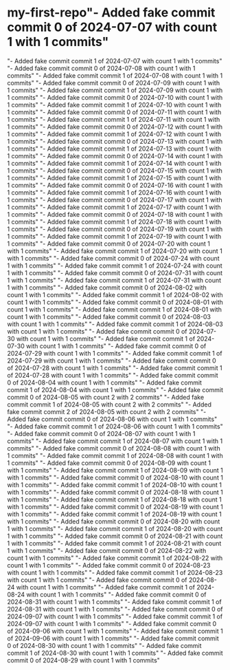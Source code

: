 # my-first-repo"- Added fake commit commit 0 of 2024-07-07 with count 1 with 1 commits" 
"- Added fake commit commit 1 of 2024-07-07 with count 1 with 1 commits" 
"- Added fake commit commit 0 of 2024-07-08 with count 1 with 1 commits" 
"- Added fake commit commit 1 of 2024-07-08 with count 1 with 1 commits" 
"- Added fake commit commit 0 of 2024-07-09 with count 1 with 1 commits" 
"- Added fake commit commit 1 of 2024-07-09 with count 1 with 1 commits" 
"- Added fake commit commit 0 of 2024-07-10 with count 1 with 1 commits" 
"- Added fake commit commit 1 of 2024-07-10 with count 1 with 1 commits" 
"- Added fake commit commit 0 of 2024-07-11 with count 1 with 1 commits" 
"- Added fake commit commit 1 of 2024-07-11 with count 1 with 1 commits" 
"- Added fake commit commit 0 of 2024-07-12 with count 1 with 1 commits" 
"- Added fake commit commit 1 of 2024-07-12 with count 1 with 1 commits" 
"- Added fake commit commit 0 of 2024-07-13 with count 1 with 1 commits" 
"- Added fake commit commit 1 of 2024-07-13 with count 1 with 1 commits" 
"- Added fake commit commit 0 of 2024-07-14 with count 1 with 1 commits" 
"- Added fake commit commit 1 of 2024-07-14 with count 1 with 1 commits" 
"- Added fake commit commit 0 of 2024-07-15 with count 1 with 1 commits" 
"- Added fake commit commit 1 of 2024-07-15 with count 1 with 1 commits" 
"- Added fake commit commit 0 of 2024-07-16 with count 1 with 1 commits" 
"- Added fake commit commit 1 of 2024-07-16 with count 1 with 1 commits" 
"- Added fake commit commit 0 of 2024-07-17 with count 1 with 1 commits" 
"- Added fake commit commit 1 of 2024-07-17 with count 1 with 1 commits" 
"- Added fake commit commit 0 of 2024-07-18 with count 1 with 1 commits" 
"- Added fake commit commit 1 of 2024-07-18 with count 1 with 1 commits" 
"- Added fake commit commit 0 of 2024-07-19 with count 1 with 1 commits" 
"- Added fake commit commit 1 of 2024-07-19 with count 1 with 1 commits" 
"- Added fake commit commit 0 of 2024-07-20 with count 1 with 1 commits" 
"- Added fake commit commit 1 of 2024-07-20 with count 1 with 1 commits" 
"- Added fake commit commit 0 of 2024-07-24 with count 1 with 1 commits" 
"- Added fake commit commit 1 of 2024-07-24 with count 1 with 1 commits" 
"- Added fake commit commit 0 of 2024-07-31 with count 1 with 1 commits" 
"- Added fake commit commit 1 of 2024-07-31 with count 1 with 1 commits" 
"- Added fake commit commit 0 of 2024-08-02 with count 1 with 1 commits" 
"- Added fake commit commit 1 of 2024-08-02 with count 1 with 1 commits" 
"- Added fake commit commit 0 of 2024-08-01 with count 1 with 1 commits" 
"- Added fake commit commit 1 of 2024-08-01 with count 1 with 1 commits" 
"- Added fake commit commit 0 of 2024-08-03 with count 1 with 1 commits" 
"- Added fake commit commit 1 of 2024-08-03 with count 1 with 1 commits" 
"- Added fake commit commit 0 of 2024-07-30 with count 1 with 1 commits" 
"- Added fake commit commit 1 of 2024-07-30 with count 1 with 1 commits" 
"- Added fake commit commit 0 of 2024-07-29 with count 1 with 1 commits" 
"- Added fake commit commit 1 of 2024-07-29 with count 1 with 1 commits" 
"- Added fake commit commit 0 of 2024-07-28 with count 1 with 1 commits" 
"- Added fake commit commit 1 of 2024-07-28 with count 1 with 1 commits" 
"- Added fake commit commit 0 of 2024-08-04 with count 1 with 1 commits" 
"- Added fake commit commit 1 of 2024-08-04 with count 1 with 1 commits" 
"- Added fake commit commit 0 of 2024-08-05 with count 2 with 2 commits" 
"- Added fake commit commit 1 of 2024-08-05 with count 2 with 2 commits" 
"- Added fake commit commit 2 of 2024-08-05 with count 2 with 2 commits" 
"- Added fake commit commit 0 of 2024-08-06 with count 1 with 1 commits" 
"- Added fake commit commit 1 of 2024-08-06 with count 1 with 1 commits" 
"- Added fake commit commit 0 of 2024-08-07 with count 1 with 1 commits" 
"- Added fake commit commit 1 of 2024-08-07 with count 1 with 1 commits" 
"- Added fake commit commit 0 of 2024-08-08 with count 1 with 1 commits" 
"- Added fake commit commit 1 of 2024-08-08 with count 1 with 1 commits" 
"- Added fake commit commit 0 of 2024-08-09 with count 1 with 1 commits" 
"- Added fake commit commit 1 of 2024-08-09 with count 1 with 1 commits" 
"- Added fake commit commit 0 of 2024-08-10 with count 1 with 1 commits" 
"- Added fake commit commit 1 of 2024-08-10 with count 1 with 1 commits" 
"- Added fake commit commit 0 of 2024-08-18 with count 1 with 1 commits" 
"- Added fake commit commit 1 of 2024-08-18 with count 1 with 1 commits" 
"- Added fake commit commit 0 of 2024-08-19 with count 1 with 1 commits" 
"- Added fake commit commit 1 of 2024-08-19 with count 1 with 1 commits" 
"- Added fake commit commit 0 of 2024-08-20 with count 1 with 1 commits" 
"- Added fake commit commit 1 of 2024-08-20 with count 1 with 1 commits" 
"- Added fake commit commit 0 of 2024-08-21 with count 1 with 1 commits" 
"- Added fake commit commit 1 of 2024-08-21 with count 1 with 1 commits" 
"- Added fake commit commit 0 of 2024-08-22 with count 1 with 1 commits" 
"- Added fake commit commit 1 of 2024-08-22 with count 1 with 1 commits" 
"- Added fake commit commit 0 of 2024-08-23 with count 1 with 1 commits" 
"- Added fake commit commit 1 of 2024-08-23 with count 1 with 1 commits" 
"- Added fake commit commit 0 of 2024-08-24 with count 1 with 1 commits" 
"- Added fake commit commit 1 of 2024-08-24 with count 1 with 1 commits" 
"- Added fake commit commit 0 of 2024-08-31 with count 1 with 1 commits" 
"- Added fake commit commit 1 of 2024-08-31 with count 1 with 1 commits" 
"- Added fake commit commit 0 of 2024-09-07 with count 1 with 1 commits" 
"- Added fake commit commit 1 of 2024-09-07 with count 1 with 1 commits" 
"- Added fake commit commit 0 of 2024-09-06 with count 1 with 1 commits" 
"- Added fake commit commit 1 of 2024-09-06 with count 1 with 1 commits" 
"- Added fake commit commit 0 of 2024-08-30 with count 1 with 1 commits" 
"- Added fake commit commit 1 of 2024-08-30 with count 1 with 1 commits" 
"- Added fake commit commit 0 of 2024-08-29 with count 1 with 1 commits" 
